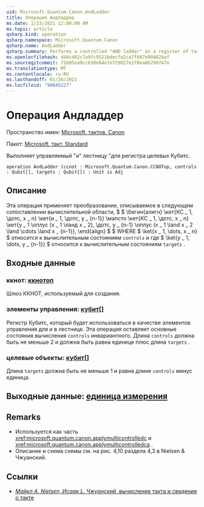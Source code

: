 ```yaml
---
uid: Microsoft.Quantum.Canon.AndLadder
title: Операция Андладдер
ms.date: 1/23/2021 12:00:00 AM
ms.topic: article
qsharp.kind: operation
qsharp.namespace: Microsoft.Quantum.Canon
qsharp.name: AndLadder
qsharp.summary: Performs a controlled "AND ladder" on a register of target qubits.
ms.openlocfilehash: d44c462c7a9fc9521bdecfe2ca7f607e90482baf
ms.sourcegitcommit: 71605ea9cc630e84e7ef29027e1f0ea06299747e
ms.translationtype: MT
ms.contentlocale: ru-RU
ms.lasthandoff: 01/26/2021
ms.locfileid: "98845227"
---
```

# <a name="andladder-operation"></a>Операция Андладдер

Пространство имен: [Microsoft. тактов. Canon](xref:Microsoft.Quantum.Canon)

Пакет: [Microsoft. такт. Standard](https://nuget.org/packages/Microsoft.Quantum.Standard)


Выполняет управляемый "и" лестницу "для регистра целевых Кубитс.

```qsharp
operation AndLadder (ccnot : Microsoft.Quantum.Canon.CCNOTop, controls : Qubit[], targets : Qubit[]) : Unit is Adj
```


## <a name="description"></a>Описание

Эта операция применяет преобразование, описываемое в следующем сопоставлении вычислительной области, $ $ \бегин{алигн} \кет{КС \_ 1, \дотс, x \_ n} \кет{и \_ 1, \дотс, y \_ {n-1}} \мапсто \кет{КС \_ 1, \дотс, x \_ n} \кет{y \_ 1 \оплус (x \_ 1 \ланд x \_ 2), \дотс, y \_ {n-1} \оплус (x \_ 1 \land x \_ 2 \land \cdots \land x \_ {n-1}}, \end{align} $ $ WHERE $ \ket{x \_ 1, \dots, x \_ n} $ относится к вычислительным состояниям `controls` и где $ \ket{y \_ 1, \dots, y \_ {n-1}} $ относится к вычислительным состояниям `targets` .

## <a name="input"></a>Входные данные

### <a name="ccnot--ccnotop"></a>ккнот: [ккнотоп](xref:Microsoft.Quantum.Canon.CCNOTop)

Шлюз ККНОТ, используемый для создания.


### <a name="controls--qubit"></a>элементы управления: [кубит](xref:microsoft.quantum.lang-ref.qubit)[]

Регистр Кубитс, который будет использоваться в качестве элементов управления для и в лестнице.
Эта операция оставляет основные состояния вычисления `controls` инвариантного.
Длина `controls` должна быть не меньше 2 и должна быть равна единице плюс длина `targets` .


### <a name="targets--qubit"></a>целевые объекты: [кубит](xref:microsoft.quantum.lang-ref.qubit)[]

Длина `targets` должна быть не меньше 1 и равна длине `controls` минус единица.



## <a name="output--unit"></a>Выходные данные: [единица измерения](xref:microsoft.quantum.lang-ref.unit)



## <a name="remarks"></a>Remarks

- Используется как часть <xref:microsoft.quantum.canon.applymulticontrolledc> и <xref:microsoft.quantum.canon.applymulticontrolledca> .
- Описание и схема схемы см. на рис. 4,10 раздела 4,3 в Nielsen & Чжуанский.

## <a name="references"></a>Ссылки

- [*Майкл A. Nielsen, Исаак L. Чжуанский*, вычисление такта и сведения о такте](http://doi.org/10.1017/CBO9780511976667)
